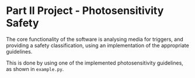 # Part II Project - Photosensitivity Safety

The core functionality of the software is analysing media for triggers, and providing a safety
classification, using an implementation of the appropriate guidelines.

This is done by using one of the implemented photosensitivity guidelines, as shown in `example.py`. 
